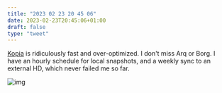 ```yaml
---
title: "2023 02 23 20 45 06"
date: 2023-02-23T20:45:06+01:00
draft: false
type: "tweet"
---
```


[Kopia](https://kopia.io/) is ridiculously fast and over-optimized. I don't miss Arq or Borg. I have an hourly schedule for local snapshots, and a weekly sync to an external HD, which never failed me so far.

![img](/img/2023-01-31-21-02-18.png)
